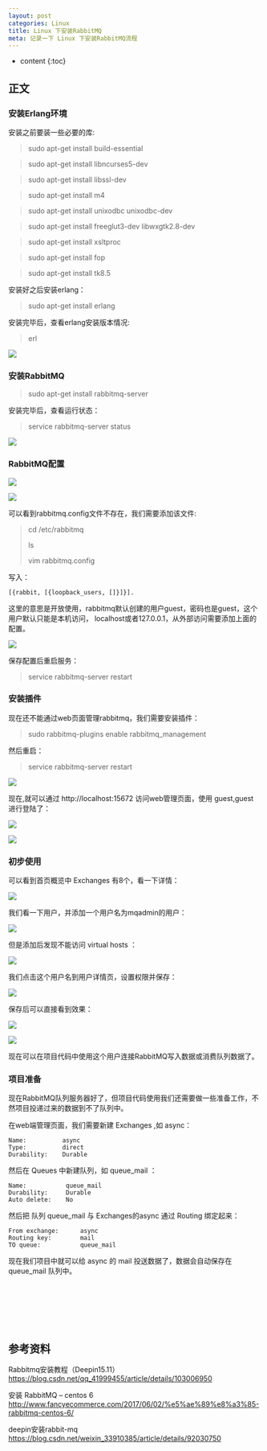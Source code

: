 ```yaml
---
layout: post
categories: Linux
title: Linux 下安装RabbitMQ
meta: 记录一下 Linux 下安装RabbitMQ流程
---
```

* content
{:toc}

## 正文

### 安装Erlang环境

安装之前要装一些必要的库:

> sudo apt-get install build-essential 

> sudo apt-get install libncurses5-dev 

> sudo apt-get install libssl-dev 

> sudo apt-get install m4 

> sudo apt-get install unixodbc unixodbc-dev 

> sudo apt-get install freeglut3-dev libwxgtk2.8-dev 

> sudo apt-get install xsltproc 

> sudo apt-get install fop 

> sudo apt-get install tk8.5

安装好之后安装erlang：

> sudo apt-get install erlang

安装完毕后，查看erlang安装版本情况:

> erl

![]({{site.baseurl}}/images/20200330/20200330184710.png)

### 安装RabbitMQ

> sudo apt-get install rabbitmq-server

安装完毕后，查看运行状态：

> service rabbitmq-server status

![]({{site.baseurl}}/images/20200330/20200330184756.png)

### RabbitMQ配置

![]({{site.baseurl}}/images/20200330/20200330184436.png)

![]({{site.baseurl}}/images/20200330/20200330184520.png)

可以看到rabbitmq.config文件不存在，我们需要添加该文件:

> cd /etc/rabbitmq
> 
> ls
>
> vim rabbitmq.config

写入：
```
[{rabbit, [{loopback_users, []}]}].
```

这里的意思是开放使用，rabbitmq默认创建的用户guest，密码也是guest，这个用户默认只能是本机访问，
localhost或者127.0.0.1，从外部访问需要添加上面的配置。

![]({{site.baseurl}}/images/20200330/20200330185328.png)

保存配置后重启服务：

> service rabbitmq-server restart

### 安装插件

现在还不能通过web页面管理rabbitmq，我们需要安装插件：

> sudo rabbitmq-plugins enable rabbitmq_management

然后重启：

> service rabbitmq-server restart

![]({{site.baseurl}}/images/20200330/20200330190203.png)

现在,就可以通过 http://localhost:15672 访问web管理页面，使用 guest,guest 进行登陆了：

![]({{site.baseurl}}/images/20200330/20200330190553.png)

![]({{site.baseurl}}/images/20200330/20200330190649.png)

### 初步使用

可以看到首页概览中 Exchanges 有8个，看一下详情：

![]({{site.baseurl}}/images/20200330/20200330193355.png)

我们看一下用户，并添加一个用户名为mqadmin的用户：

![]({{site.baseurl}}/images/20200330/20200330194208.png)

但是添加后发现不能访问  virtual hosts ：

![]({{site.baseurl}}/images/20200330/20200330194350.png)

我们点击这个用户名到用户详情页，设置权限并保存：

![]({{site.baseurl}}/images/20200330/20200330194419.png)

保存后可以直接看到效果：

![]({{site.baseurl}}/images/20200330/20200330194436.png)

![]({{site.baseurl}}/images/20200330/20200330194512.png)

现在可以在项目代码中使用这个用户连接RabbitMQ写入数据或消费队列数据了。

### 项目准备

现在RabbitMQ队列服务器好了，但项目代码使用我们还需要做一些准备工作，不然项目投递过来的数据到不了队列中。

在web端管理页面，我们需要新建 Exchanges ,如 async：
```
Name:          async
Type:          direct
Durability:    Durable
```

然后在 Queues 中新建队列，如 queue_mail ：
```
Name:           queue_mail
Durability:     Durable
Auto delete:    No
```

然后把 队列 queue_mail 与 Exchanges的async 通过 Routing 绑定起来：
```
From exchange:      async
Routing key:        mail
TO queue:           queue_mail
```

现在我们项目中就可以给 async 的 mail 投送数据了，数据会自动保存在 queue_mail 队列中。

<br/><br/><br/><br/><br/>
## 参考资料

Rabbitmq安装教程（Deepin15.11） <https://blog.csdn.net/qq_41999455/article/details/103006950>

安装 RabbitMQ – centos 6 <http://www.fancyecommerce.com/2017/06/02/%e5%ae%89%e8%a3%85-rabbitmq-centos-6/>

deepin安装rabbit-mq <https://blog.csdn.net/weixin_33910385/article/details/92030750>

